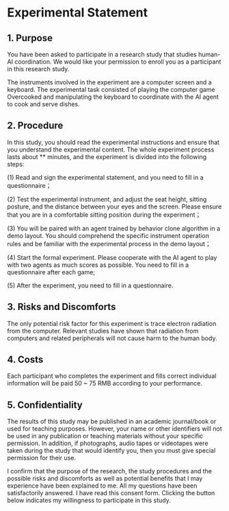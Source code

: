 # Experimental Statement
## 1. Purpose
You have been asked to participate in a research study that studies human-AI coordination. We would like your permission to enroll you as a participant in this research study.

The instruments involved in the experiment are a computer screen and a keyboard. The experimental task consisted of playing  the computer game Overcooked and manipulating the keyboard to coordinate with the AI agent to cook and serve dishes.

## 2. Procedure
In this study, you should read the experimental instructions and ensure that you understand the experimental content. The whole experiment process lasts about ** minutes, and the experiment is divided into the following steps:

(1) Read and sign the experimental statement, and you need to fill in a questionnaire；

(2) Test the experimental instrument, and adjust the seat height, sitting posture, and the distance between your eyes and the screen. Please ensure that you are in a comfortable sitting position during the experiment；

(3) You will be paired with an agent trained by behavior clone algorithm in a demo layout. You should comprehend the specific instrument operation rules and be familiar with the experimental process in the demo layout；

(4) Start the formal experiment. Please cooperate with the AI agent to play with two agents as much scores as possible. You need to fill in a questionnaire after each game;

(5) After the experiment, you need to fill in a questionnaire.

## 3. Risks and Discomforts
The only potential risk factor for this experiment is trace electron radiation from the computer. Relevant studies have shown that radiation from computers and related peripherals will not cause harm to the human body.

## 4. Costs
Each participant who completes the experiment and fills correct individual information will be paid 50 ~ 75 RMB according to your performance.

## 5. Confidentiality
The results of this study may be published in an academic journal/book or used for teaching purposes. However, your name or other identifiers will not be used in any publication or teaching materials without your specific permission. In addition, if photographs, audio tapes or videotapes were taken during the study that would identify you, then you must give special permission for their use. 

I confirm that the purpose of the research, the study procedures and the possible risks and discomforts as well as potential benefits that I may experience have been explained to me. All my questions have been satisfactorily answered. I have read this consent form. Clicking the button below indicates my willingness to participate in this study.


